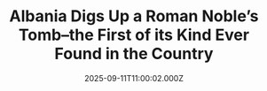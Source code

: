 ---
title: "Albania Digs Up a Roman Noble’s Tomb–the First of its Kind Ever Found in the Country"
date: 2025-09-11T11:00:02.000Z
category: Human Kindness
externalLink: "https://www.goodnewsnetwork.org/albania-digs-up-a-roman-nobles-tomb-the-first-of-its-kind-ever-found-in-the-country/"
image: ""
excerpt: "Once a byword for backward and mafiosos, Albania is experiencing a tourist boom, and sure to help the effort is the recent discovery of a Roman noble’s mausoleum. Part of the Empire’s territory for 600 years, the south Balkan country has never dug up anything like the 29 by 19 foot long tomb, which likely […] The post Albania Digs…"
---
